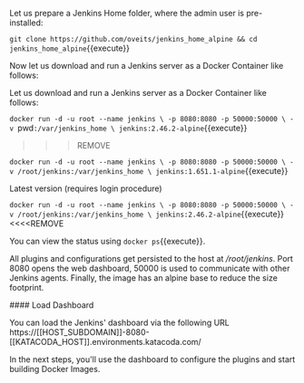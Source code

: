 Let us prepare a Jenkins Home folder, where the admin user is pre-installed:

`git clone https://github.com/oveits/jenkins_home_alpine && cd jenkins_home_alpine`{{execute}}

Now let us download and run a Jenkins server as a Docker Container like follows:

Let us download and run a Jenkins server as a Docker Container like follows:

`docker run -d -u root --name jenkins \
    -p 8080:8080 -p 50000:50000 \
    -v `pwd`:/var/jenkins_home \
    jenkins:2.46.2-alpine`{{execute}}
    
>>>REMOVE    

`docker run -d -u root --name jenkins \
    -p 8080:8080 -p 50000:50000 \
    -v /root/jenkins:/var/jenkins_home \
    jenkins:1.651.1-alpine`{{execute}}
    
Latest version (requires login procedure)

`docker run -d -u root --name jenkins \
    -p 8080:8080 -p 50000:50000 \
    -v /root/jenkins:/var/jenkins_home \
    jenkins:2.46.2-alpine`{{execute}}
<<<<REMOVE

You can view the status using `docker ps`{{execute}}.

All plugins and configurations get persisted to the host at _/root/jenkins_. Port 8080 opens the web dashboard, 50000 is used to communicate with other Jenkins agents. Finally, the image has an alpine base to reduce the size footprint.

#### Load Dashboard

You can load the Jenkins' dashboard via the following URL https://[[HOST_SUBDOMAIN]]-8080-[[KATACODA_HOST]].environments.katacoda.com/

In the next steps, you'll use the dashboard to configure the plugins and start building Docker Images.
